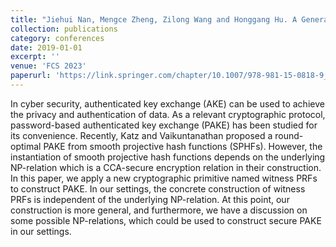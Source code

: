 ```yaml
---
title: "Jiehui Nan, Mengce Zheng, Zilong Wang and Honggang Hu. A General Construction for Password-Based Authenticated Key Exchange from Witness PRFs"
collection: publications
category: conferences
date: 2019-01-01
excerpt: ''
venue: 'FCS 2023'
paperurl: 'https://link.springer.com/chapter/10.1007/978-981-15-0818-9_17'
---
```


In cyber security, authenticated key exchange (AKE) can be used to achieve the privacy and authentication of data. As a relevant cryptographic protocol, password-based authenticated key exchange (PAKE) has been studied for its convenience. Recently, Katz and Vaikuntanathan proposed a round-optimal PAKE from smooth projective hash functions (SPHFs). However, the instantiation of smooth projective hash functions depends on the underlying NP-relation which is a CCA-secure encryption relation in their construction. In this paper, we apply a new cryptographic primitive named witness PRFs to construct PAKE. In our settings, the concrete construction of witness PRFs is independent of the underlying NP-relation. At this point, our construction is more general, and furthermore, we have a discussion on some possible NP-relations, which could be used to construct secure PAKE in our settings.
